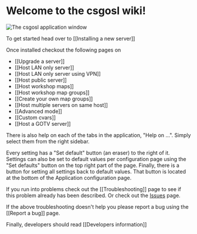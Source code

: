 # Welcome to the csgosl wiki!

![The csgosl application window](https://raw.githubusercontent.com/wiki/lenosisnickerboa/csgosl/pics/main-show-tabs.gif)

To get started head over to [[Installing a new server]]

Once installed checkout the following pages on

* [[Upgrade a server]]
* [[Host LAN only server]]
* [[Host LAN only server using VPN]]
* [[Host public server]]
* [[Host workshop maps]]
* [[Host workshop map groups]]
* [[Create your own map groups]]
* [[Host multiple servers on same host]]
* [[Advanced mode]]
* [[Custom cvars]]
* [[Host a GOTV server]]

There is also help on each of the tabs in the application, "Help on ...". Simply select them from the right sidebar.

Every setting has a "Set default" button (an eraser) to the right of it. Settings can also be set to default values per configuration page using the "Set defaults" button on the top right part of the page. Finally, there is a button for setting all settings back to default values. That button is located at the bottom of the Application configuration page.

If you run into problems check out the [[Troubleshooting]] page to see if this problem already has been described. Or check out the [Issues](https://github.com/lenosisnickerboa/csgosl/issues) page.

If the above troubleshooting doesn't help you please report a bug using the [[Report a bug]] page.

Finally, developers should read [[Developers information]]
